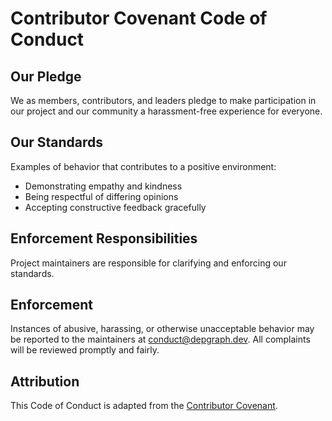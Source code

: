 # Contributor Covenant Code of Conduct

## Our Pledge

We as members, contributors, and leaders pledge to make participation in our project and our community a harassment-free experience for everyone.

## Our Standards

Examples of behavior that contributes to a positive environment:

- Demonstrating empathy and kindness
- Being respectful of differing opinions
- Accepting constructive feedback gracefully

## Enforcement Responsibilities

Project maintainers are responsible for clarifying and enforcing our standards.

## Enforcement

Instances of abusive, harassing, or otherwise unacceptable behavior may be reported to the maintainers at conduct@depgraph.dev. All complaints will be reviewed promptly and fairly.

## Attribution

This Code of Conduct is adapted from the [Contributor Covenant](https://www.contributor-covenant.org/version/2/1/code_of_conduct/).

